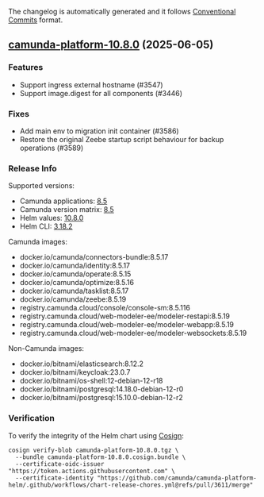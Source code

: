 The changelog is automatically generated and it follows [Conventional Commits](https://www.conventionalcommits.org/en/v1.0.0/) format.

## [camunda-platform-10.8.0](https://github.com/camunda/camunda-platform-helm/releases/tag/camunda-platform-10.8.0) (2025-06-05)

### Features

- Support ingress external hostname (#3547)
- Support image.digest for all components (#3446)

### Fixes

- Add main env to migration init container (#3586)
- Restore the original Zeebe startup script behaviour for backup operations (#3589)

<!-- generated by git-cliff -->
### Release Info

Supported versions:

- Camunda applications: [8.5](https://github.com/camunda/camunda/releases?q=tag%3A8.5&expanded=true)
- Camunda version matrix: [8.5](https://helm.camunda.io/camunda-platform/version-matrix/camunda-8.5)
- Helm values: [10.8.0](https://artifacthub.io/packages/helm/camunda/camunda-platform/10.8.0#parameters)
- Helm CLI: [3.18.2](https://github.com/helm/helm/releases/tag/v3.18.2)

Camunda images:

- docker.io/camunda/connectors-bundle:8.5.17
- docker.io/camunda/identity:8.5.17
- docker.io/camunda/operate:8.5.15
- docker.io/camunda/optimize:8.5.16
- docker.io/camunda/tasklist:8.5.17
- docker.io/camunda/zeebe:8.5.19
- registry.camunda.cloud/console/console-sm:8.5.116
- registry.camunda.cloud/web-modeler-ee/modeler-restapi:8.5.19
- registry.camunda.cloud/web-modeler-ee/modeler-webapp:8.5.19
- registry.camunda.cloud/web-modeler-ee/modeler-websockets:8.5.19

Non-Camunda images:

- docker.io/bitnami/elasticsearch:8.12.2
- docker.io/bitnami/keycloak:23.0.7
- docker.io/bitnami/os-shell:12-debian-12-r18
- docker.io/bitnami/postgresql:14.18.0-debian-12-r0
- docker.io/bitnami/postgresql:15.10.0-debian-12-r2

### Verification

To verify the integrity of the Helm chart using [Cosign](https://docs.sigstore.dev/signing/quickstart/):

```shell
cosign verify-blob camunda-platform-10.8.0.tgz \
  --bundle camunda-platform-10.8.0.cosign.bundle \
  --certificate-oidc-issuer "https://token.actions.githubusercontent.com" \
  --certificate-identity "https://github.com/camunda/camunda-platform-helm/.github/workflows/chart-release-chores.yml@refs/pull/3611/merge"
```
